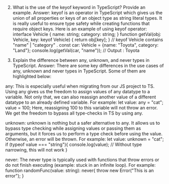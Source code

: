 2. What is the use of the keyof keyword in TypeScript? Provide an example.
Answer: keyof is an operator in TypeScript which gives us the union of all properties or keys of an object type as string literal types. It is really useful to ensure type safety while creating functions that require object keys. Here is an example of using keyof operator:
interface Vehicle {
    name: string;
    category: string;
}
function getVal(obj: Vehicle, key: keyof Vehicle) {
    return obj[key];
}
// keyof Vehicle contains "name" | "category" .
const car: Vehicle = {name: "Toyota", category: "Land"};
console.log(getVal(car, "name")); // Output : Toyota


3. Explain the difference between any, unknown, and never types in TypeScript.
Answer: There are some key differences in the use cases of any, unknown and never types in TypeScript. Some of them are highlighted below:

any:
This is especially useful when migrating from our JS project to TS. Using any gives us the freedom to assign values of any datatype to a variable. Not only that, we can also reassign another value of a different datatype to an already defined variable. For example:
let value: any = "cat";
value = 100;
Here, reassigning 100 to this variable will not throw an error. We get the freedom to bypass all type-checks in TS by using any.

unknown:
unknown is nothing but a safer alternative to any. It allows us to bypass type checking while assigning values or passing them as arguments, but it forces us to perform a type check before using the value. Otherwise, an error will be thrown. For example:
let value: unknown = "cat";
if (typeof value === "string"){
    console.log(value); // Without type narrowing, this will not work
}

never:
The never type is typically used with functions that throw errors or do not finish executing (example: stuck in an infinite loop). For example:
function randomFunc(value: string): never{
    throw new Error("This is an error");
}
